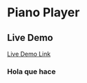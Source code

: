 # Piano Player
 
## Live Demo

[Live Demo Link](https://victoromart.github.io/Piano-Player/)


### Hola que hace
